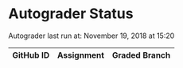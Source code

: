 # Autograder Status
Autograder last run at: November 19, 2018 at 15:20

| GitHub ID | Assignment | Graded Branch |
|-----------|------------|---------------|
